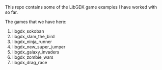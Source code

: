 This repo contains some of the LibGDX game examples I have worked with so far.

The games that we have here:
<ol>
    <li>libgdx_sokoban</li>
    <li>libgdx_slam_the_bird</li>
    <li>libgdx_ninja_runner</li>
    <li>libgdx_new_super_jumper</li>
    <li>libgdx_galaxy_invaders</li>
    <li>libgdx_zombie_wars</li>
    <li>libgdx_drag_race</li>
</ol>